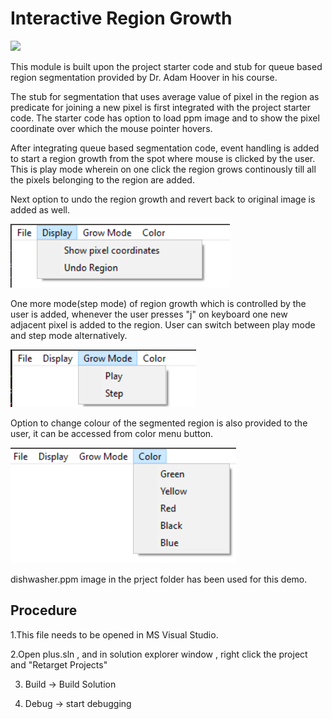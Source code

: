 # Interactive Region Growth

![](/images/region_growth.gif)

This module is built upon the project starter code and stub for queue based region segmentation provided by Dr. Adam Hoover in his course.

The stub for segmentation that uses average value of pixel in the region as predicate for joining a new pixel is first integrated with the project starter code.
The starter code has option to load ppm image and to show the pixel coordinate over which the mouse pointer hovers.

After integrating queue based segmentation code, event handling is added to start a region growth from the spot where mouse is clicked by the user. This is play mode wherein on one click the region grows continously till all the pixels belonging to the region are added.

Next option to undo the region growth and revert back to original image is added as well.

![](images/undo_region.png)

One more mode(step mode) of region growth which is controlled by the user is added, whenever the user presses "j" on keyboard one new adjacent pixel is added to the region.
User can switch between play mode and step mode alternatively.

![](images/modes.png)

Option to change colour of the segmented region is also provided to the user, it can be accessed from color menu button. 

![](images/color.png)

dishwasher.ppm image in the prject folder has been used for this demo.

## Procedure
1.This file needs to be opened in MS Visual Studio.

2.Open plus.sln , and in solution explorer window , right click the project and "Retarget Projects"

3. Build -> Build Solution

4. Debug -> start debugging
